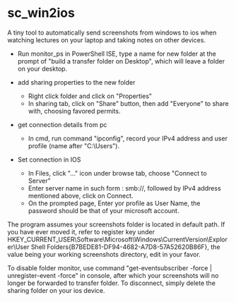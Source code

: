 # sc_win2ios
A tiny tool to automatically send screenshots from windows to ios when watching lectures on your laptop and taking notes on other devices.
- Run monitor_ps in PowerShell ISE, type a name for new folder at the prompt of "build a transfer folder on Desktop", which will leave a folder on your desktop.

- add sharing properties to the new folder
  - Right click folder and click on "Properties"
  - In sharing tab, click on "Share" button, then add "Everyone" to share with, choosing favored permits.

- get connection details from pc
  - In cmd, run command "ipconfig", record your IPv4 address and user profile (name after "C:\Users\").

- Set connection in IOS
  - In Files, click "..." icon under browse tab, choose "Connect to Server"
  - Enter server name in such form : smb://, followed by IPv4 address mentioned above, click on Connect.
  - On the prompted page, Enter yor profile as User Name, the password should be that of your microsoft account.

The program assumes your screenshots folder is located in default path. If you have ever moved it, refer to register key under HKEY_CURRENT_USER\Software\Microsoft\Windows\CurrentVersion\Explorer\User Shell Folders\{B7BEDE81-DF94-4682-A7D8-57A52620B86F}, the value being your working screenshots directory, edit in your favor.

To disable folder monitor, use command "get-eventsubscriber -force | unregister-event -force" in console, after which your screenshots will no longer be forwarded to transfer folder. To disconnect, simply delete the sharing folder on your ios device.

